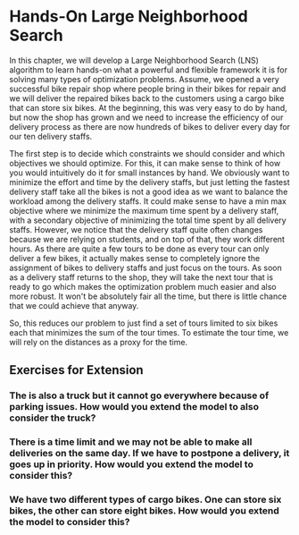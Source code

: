 # Hands-On Large Neighborhood Search

In this chapter, we will develop a Large Neighborhood Search (LNS) algorithm to
learn hands-on what a powerful and flexible framework it is for solving many
types of optimization problems. Assume, we opened a very successful bike repair
shop where people bring in their bikes for repair and we will deliver the
repaired bikes back to the customers using a cargo bike that can store six
bikes. At the beginning, this was very easy to do by hand, but now the shop has
grown and we need to increase the efficiency of our delivery process as there
are now hundreds of bikes to deliver every day for our ten delivery staffs.

The first step is to decide which constraints we should consider and which
objectives we should optimize. For this, it can make sense to think of how you
would intuitively do it for small instances by hand. We obviously want to
minimize the effort and time by the delivery staffs, but just letting the
fastest delivery staff take all the bikes is not a good idea as we want to
balance the workload among the delivery staffs. It could make sense to have a
min max objective where we minimize the maximum time spent by a delivery staff,
with a secondary objective of minimizing the total time spent by all delivery
staffs. However, we notice that the delivery staff quite often changes because
we are relying on students, and on top of that, they work different hours. As
there are quite a few tours to be done as every tour can only deliver a few
bikes, it actually makes sense to completely ignore the assignment of bikes to
delivery staffs and just focus on the tours. As soon as a delivery staff returns
to the shop, they will take the next tour that is ready to go which makes the
optimization problem much easier and also more robust. It won't be absolutely
fair all the time, but there is little chance that we could achieve that anyway.

So, this reduces our problem to just find a set of tours limited to six bikes
each that minimizes the sum of the tour times. To estimate the tour time, we
will rely on the distances as a proxy for the time.

## Exercises for Extension

### The is also a truck but it cannot go everywhere because of parking issues. How would you extend the model to also consider the truck?

### There is a time limit and we may not be able to make all deliveries on the same day. If we have to postpone a delivery, it goes up in priority. How would you extend the model to consider this?

### We have two different types of cargo bikes. One can store six bikes, the other can store eight bikes. How would you extend the model to consider this?
